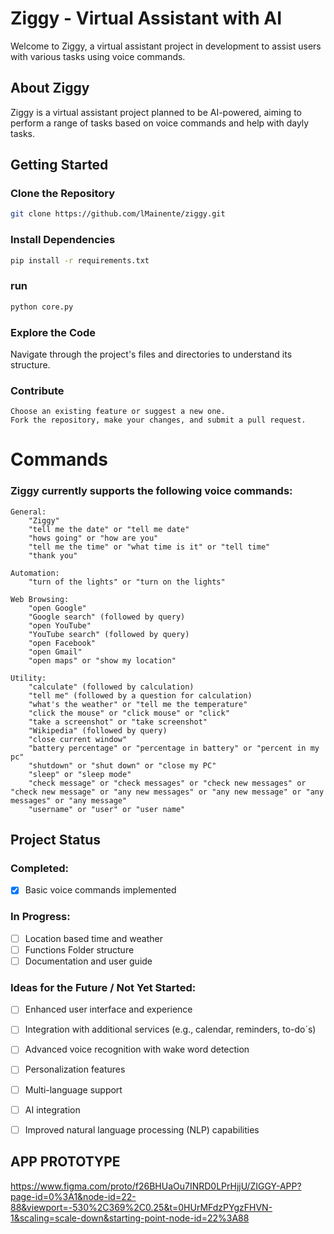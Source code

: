 # Ziggy - Virtual Assistant with AI

Welcome to Ziggy, a virtual assistant project in development to assist users with various tasks using voice commands.

## About Ziggy

Ziggy is a virtual assistant project planned to be AI-powered, aiming to perform a range of tasks based on voice commands and help with dayly tasks.


## Getting Started

### Clone the Repository

```bash
git clone https://github.com/lMainente/ziggy.git
```
### Install Dependencies 
```bash
pip install -r requirements.txt
```
### run
```bash
python core.py
```
### Explore the Code

Navigate through the project's files and directories to understand its structure.

### Contribute

    Choose an existing feature or suggest a new one.
    Fork the repository, make your changes, and submit a pull request.

# Commands

### Ziggy currently supports the following voice commands:

    General:
        "Ziggy"
        "tell me the date" or "tell me date"
        "hows going" or "how are you"
        "tell me the time" or "what time is it" or "tell time"
        "thank you"

    Automation:
        "turn of the lights" or "turn on the lights"

    Web Browsing:
        "open Google"
        "Google search" (followed by query)
        "open YouTube"
        "YouTube search" (followed by query)
        "open Facebook"
        "open Gmail"
        "open maps" or "show my location"

    Utility:
        "calculate" (followed by calculation)
        "tell me" (followed by a question for calculation)
        "what's the weather" or "tell me the temperature"
        "click the mouse" or "click mouse" or "click"
        "take a screenshot" or "take screenshot"
        "Wikipedia" (followed by query)
        "close current window"
        "battery percentage" or "percentage in battery" or "percent in my pc"
        "shutdown" or "shut down" or "close my PC"
        "sleep" or "sleep mode"
        "check message" or "check messages" or "check new messages" or "check new message" or "any new messages" or "any new message" or "any messages" or "any message"
        "username" or "user" or "user name"


## Project Status

### Completed:

- [x] Basic voice commands implemented

### In Progress:

- [ ] Location based time and weather
- [ ] Functions Folder structure
- [ ] Documentation and user guide

### Ideas for the Future / Not Yet Started:

- [ ] Enhanced user interface and experience
- [ ] Integration with additional services (e.g., calendar, reminders, to-do´s)
- [ ] Advanced voice recognition with wake word detection
- [ ] Personalization features
- [ ] Multi-language support
- [ ] AI integration
- [ ] Improved natural language processing (NLP) capabilities


## APP PROTOTYPE

https://www.figma.com/proto/f26BHUaOu7INRD0LPrHjjU/ZIGGY-APP?page-id=0%3A1&node-id=22-88&viewport=-530%2C369%2C0.25&t=0HUrMFdzPYgzFHVN-1&scaling=scale-down&starting-point-node-id=22%3A88
